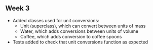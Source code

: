 ## Week 3

- Added classes used for unit conversions:
    - Unit (superclass), which can convert between units of mass
    - Water, which adds conversions between units of volume
    - Coffee, which adds conversion to coffee spoons
- Tests added to check that unit conversions function as expected
